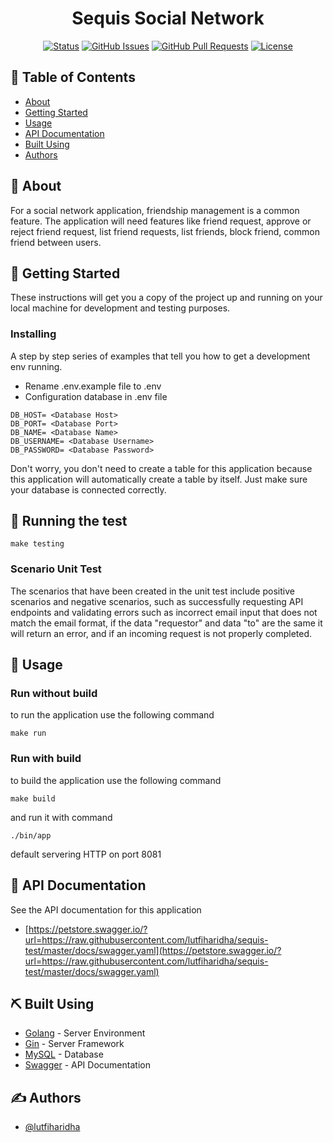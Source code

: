 
<h1 align="center">Sequis Social Network</h1>

<div align="center">

[![Status](https://img.shields.io/badge/status-active-success.svg)]()
[![GitHub Issues](https://img.shields.io/github/issues-pr/kylelobo/The-Documentation-Compendium.svg)](https://github.com/lutfiharidha/sequis-test/issues)
[![GitHub Pull Requests](https://img.shields.io/github/issues-pr/kylelobo/The-Documentation-Compendium.svg)](https://github.com/lutfiharidha/sequis-test/pulls)
[![License](https://img.shields.io/badge/license-MIT-blue.svg)](/LICENSE)

</div>

## 📝 Table of Contents

- [About](#about)
- [Getting Started](#getting_started)
- [Usage](#usage)
- [API Documentation](#doc)
- [Built Using](#built_using)
- [Authors](#authors)

## 🧐 About <a name = "about"></a>

For a social network application, friendship management is a common feature. The application will need features like friend request, approve or reject friend request, list friend requests, list friends, block friend, common friend between users.

## 🏁 Getting Started <a name = "getting_started"></a>

These instructions will get you a copy of the project up and running on your local machine for development and testing purposes. 


### Installing

A step by step series of examples that tell you how to get a development env running.

- Rename .env.example file to .env
- Configuration database in .env file
```
DB_HOST= <Database Host>
DB_PORT= <Database Port>
DB_NAME= <Database Name>
DB_USERNAME= <Database Username>
DB_PASSWORD= <Database Password>
```
Don't worry, you don't need to create a table for this application because this application will automatically create a table by itself. Just make sure your database is connected correctly.

## 🔧 Running the test <a name = "tests"></a>

```
make testing
```

### Scenario Unit Test

The scenarios that have been created in the unit test include positive scenarios and negative scenarios, such as successfully requesting API endpoints and validating errors such as incorrect email input that does not match the email format, if the data "requestor" and data "to" are the same it will return an error, and if an incoming request is not properly completed.

## 🎈 Usage <a name="usage"></a>

### Run without build
to run the application use the following command
```
make run
```
### Run with build

to build the application use the following command
```
make build
```

and run it with command
```
./bin/app
```
default servering HTTP on port 8081


## 📖 API Documentation <a name="doc"></a>

See the API documentation for this application

- [https://petstore.swagger.io/?url=https://raw.githubusercontent.com/lutfiharidha/sequis-test/master/docs/swagger.yaml](https://petstore.swagger.io/?url=https://raw.githubusercontent.com/lutfiharidha/sequis-test/master/docs/swagger.yaml)

## ⛏️ Built Using <a name = "built_using"></a>

- [Golang](https://go.dev/) - Server Environment
- [Gin](https://gin-gonic.com/) - Server Framework
- [MySQL](https://www.mysql.com/) - Database
- [Swagger](https://swagger.io/) - API Documentation

## ✍️ Authors <a name = "authors"></a>

- [@lutfiharidha](https://github.com/lutfiharidha) 


